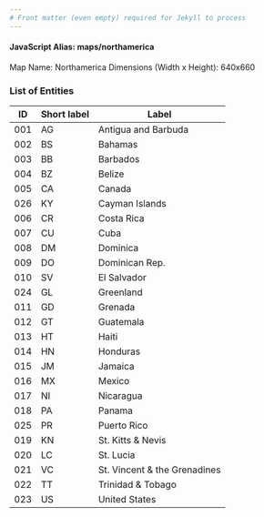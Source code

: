 ```yaml
---
# Front matter (even empty) required for Jekyll to process
---
```


#### JavaScript Alias: maps/northamerica

Map Name: Northamerica
Dimensions (Width x Height): 640x660





### List of Entities

ID | Short label | Label
---|---|---|
001|AG|Antigua and Barbuda
002|BS|Bahamas
003|BB|Barbados
004|BZ|Belize
005|CA|Canada
026|KY|Cayman Islands
006|CR|Costa Rica
007|CU|Cuba
008|DM|Dominica
009|DO|Dominican Rep.
010|SV|El Salvador
024|GL|Greenland
011|GD|Grenada
012|GT|Guatemala
013|HT|Haiti
014|HN|Honduras
015|JM|Jamaica
016|MX|Mexico
017|NI|Nicaragua
018|PA|Panama
025|PR|Puerto Rico
019|KN|St. Kitts & Nevis
020|LC|St. Lucia
021|VC|St. Vincent & the Grenadines
022|TT|Trinidad & Tobago
023|US|United States

